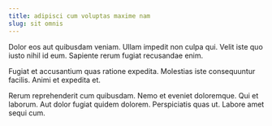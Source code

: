 ```yaml
---
title: adipisci cum voluptas maxime nam
slug: sit omnis
---
```


Dolor eos aut quibusdam veniam. Ullam impedit non culpa qui. Velit iste quo iusto nihil id eum. Sapiente rerum fugiat recusandae enim.

Fugiat et accusantium quas ratione expedita. Molestias iste consequuntur facilis. Animi et expedita et.

Rerum reprehenderit cum quibusdam. Nemo et eveniet doloremque. Qui et laborum. Aut dolor fugiat quidem dolorem. Perspiciatis quas ut. Labore amet sequi cum.
